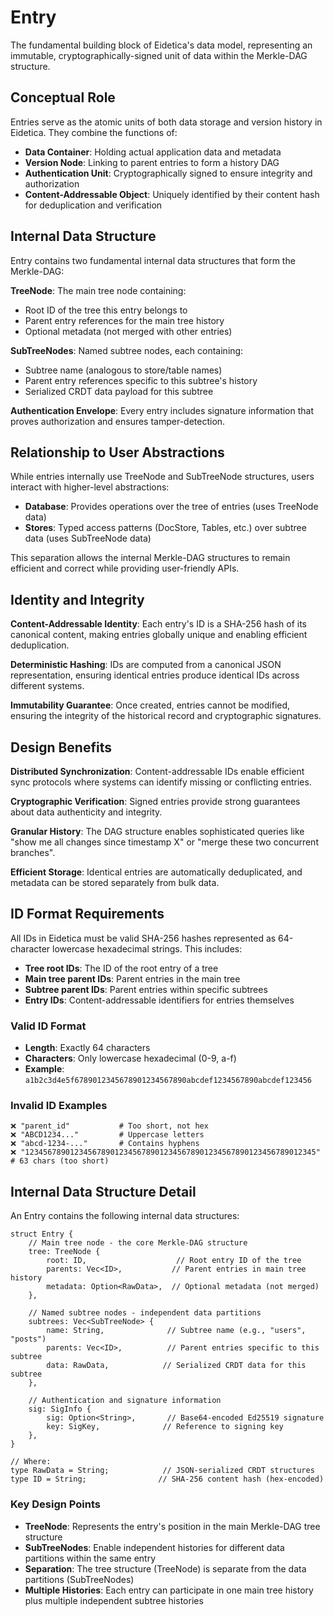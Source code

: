 # Entry

The fundamental building block of Eidetica's data model, representing an immutable, cryptographically-signed unit of data within the Merkle-DAG structure.

## Conceptual Role

Entries serve as the atomic units of both data storage and version history in Eidetica. They combine the functions of:

- **Data Container**: Holding actual application data and metadata
- **Version Node**: Linking to parent entries to form a history DAG
- **Authentication Unit**: Cryptographically signed to ensure integrity and authorization
- **Content-Addressable Object**: Uniquely identified by their content hash for deduplication and verification

## Internal Data Structure

Entry contains two fundamental internal data structures that form the Merkle-DAG:

**TreeNode**: The main tree node containing:

- Root ID of the tree this entry belongs to
- Parent entry references for the main tree history
- Optional metadata (not merged with other entries)

**SubTreeNodes**: Named subtree nodes, each containing:

- Subtree name (analogous to store/table names)
- Parent entry references specific to this subtree's history
- Serialized CRDT data payload for this subtree

**Authentication Envelope**: Every entry includes signature information that proves authorization and ensures tamper-detection.

## Relationship to User Abstractions

While entries internally use TreeNode and SubTreeNode structures, users interact with higher-level abstractions:

- **Database**: Provides operations over the tree of entries (uses TreeNode data)
- **Stores**: Typed access patterns (DocStore, Tables, etc.) over subtree data (uses SubTreeNode data)

This separation allows the internal Merkle-DAG structures to remain efficient and correct while providing user-friendly APIs.

## Identity and Integrity

**Content-Addressable Identity**: Each entry's ID is a SHA-256 hash of its canonical content, making entries globally unique and enabling efficient deduplication.

**Deterministic Hashing**: IDs are computed from a canonical JSON representation, ensuring identical entries produce identical IDs across different systems.

**Immutability Guarantee**: Once created, entries cannot be modified, ensuring the integrity of the historical record and cryptographic signatures.

## Design Benefits

**Distributed Synchronization**: Content-addressable IDs enable efficient sync protocols where systems can identify missing or conflicting entries.

**Cryptographic Verification**: Signed entries provide strong guarantees about data authenticity and integrity.

**Granular History**: The DAG structure enables sophisticated queries like "show me all changes since timestamp X" or "merge these two concurrent branches".

**Efficient Storage**: Identical entries are automatically deduplicated, and metadata can be stored separately from bulk data.

## ID Format Requirements

All IDs in Eidetica must be valid SHA-256 hashes represented as 64-character lowercase hexadecimal strings. This includes:

- **Tree root IDs**: The ID of the root entry of a tree
- **Main tree parent IDs**: Parent entries in the main tree
- **Subtree parent IDs**: Parent entries within specific subtrees
- **Entry IDs**: Content-addressable identifiers for entries themselves

### Valid ID Format

- **Length**: Exactly 64 characters
- **Characters**: Only lowercase hexadecimal (0-9, a-f)
- **Example**: `a1b2c3d4e5f6789012345678901234567890abcdef1234567890abcdef123456`

### Invalid ID Examples

```text
❌ "parent_id"           # Too short, not hex
❌ "ABCD1234..."         # Uppercase letters
❌ "abcd-1234-..."       # Contains hyphens
❌ "12345678901234567890123456789012345678901234567890123456789012345"  # 63 chars (too short)
```

## Internal Data Structure Detail

An Entry contains the following internal data structures:

<!-- Code block ignored: Conceptual struct diagram showing internal data structures, not actual compilable code -->

```rust,ignore
struct Entry {
    // Main tree node - the core Merkle-DAG structure
    tree: TreeNode {
        root: ID,                    // Root entry ID of the tree
        parents: Vec<ID>,           // Parent entries in main tree history
        metadata: Option<RawData>,  // Optional metadata (not merged)
    },

    // Named subtree nodes - independent data partitions
    subtrees: Vec<SubTreeNode> {
        name: String,              // Subtree name (e.g., "users", "posts")
        parents: Vec<ID>,          // Parent entries specific to this subtree
        data: RawData,            // Serialized CRDT data for this subtree
    },

    // Authentication and signature information
    sig: SigInfo {
        sig: Option<String>,       // Base64-encoded Ed25519 signature
        key: SigKey,              // Reference to signing key
    },
}

// Where:
type RawData = String;            // JSON-serialized CRDT structures
type ID = String;                // SHA-256 content hash (hex-encoded)
```

### Key Design Points

- **TreeNode**: Represents the entry's position in the main Merkle-DAG tree structure
- **SubTreeNodes**: Enable independent histories for different data partitions within the same entry
- **Separation**: The tree structure (TreeNode) is separate from the data partitions (SubTreeNodes)
- **Multiple Histories**: Each entry can participate in one main tree history plus multiple independent subtree histories
